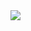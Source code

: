 <a href="https://portal.azure.com/#create/Microsoft.Template/uri/https%3A%2F%2Fraw.githubusercontent.com%2Fwadstromtech%2Fsentinel%2Fmaster%2FPlaybooks%2FRecordedFuture%2FtiIndicators%2FIP%20TI%2FIPPhishing%2FBatching%2Ftemplate.json" target="_blank">
    <img src="https://aka.ms/deploytoazurebutton""/>
</a>
